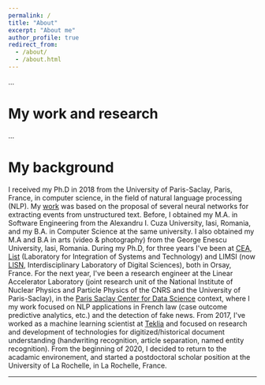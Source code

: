 ```yaml
---
permalink: /
title: "About"
excerpt: "About me"
author_profile: true
redirect_from: 
  - /about/
  - /about.html
---
```


...

My work and research
======
...

My background
======

I received my Ph.D in 2018 from the University of Paris-Saclay, Paris, France, in computer science, in the field of natural language processing (NLP). My [work](https://tel.archives-ouvertes.fr/tel-01943841/document) was based on the proposal of several neural networks for extracting events from unstructured text. Before, I obtained my M.A. in Software Engineering from the Alexandru I. Cuza University, Iasi, Romania, and my B.A. in Computer Science at the same university. 
I also obtained my M.A and B.A in arts (video & photography) from the George Enescu University, Iasi, Romania. 
During my Ph.D, for three years I've been at [CEA, List](http://www-list.cea.fr/en/) (Laboratory for Integration of Systems and Technology) and LIMSI (now [LISN](https://www.lisn.upsaclay.fr/), Interdisciplinary Laboratory of Digital Sciences), both in Orsay, France. For the next year, I've been a research engineer at the Linear Accelerator Laboratory (joint research unit of the National Institute of Nuclear Physics and Particle Physics of the CNRS and the University of Paris-Saclay),
in the [Paris Saclay Center for Data Science](http://www.datascience-paris-saclay.fr/) context, where I my work focused on NLP applications in French law (case outcome predictive analytics, etc.) and the detection of fake news. From 2017, I've worked as a machine learning scientist at [Teklia](https://teklia.com/) and focused on research and development of technologies for digitized/historical document understanding (handwriting recognition, article separation, named entity recognition).
From the beginning of 2020, I decided to return to the acadamic environement, and started a postdoctoral scholar position at the University of La Rochelle, in La Rochelle, France.

------
